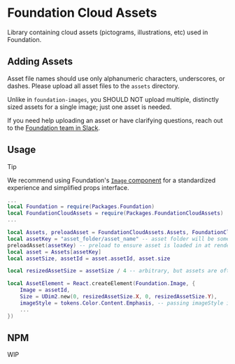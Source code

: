# Foundation Cloud Assets

Library containing cloud assets (pictograms, illustrations, etc) used in Foundation.

## Adding Assets

Asset file names should use only alphanumeric characters, underscores, or dashes. Please upload all asset files to the `assets` directory.

Unlike in `foundation-images`, you SHOULD NOT upload multiple, distinctly sized assets for a single image; just one asset is needed.

If you need help uploading an asset or have clarifying questions, reach out to the [Foundation team in Slack](https://rbx.enterprise.slack.com/archives/CHJL4PV61).

## Usage

> [!TIP]
> We recommend using Foundation's [`Image` component](https://foundation.roblox.com/components/Image/) for a standardized experience and simplified props interface.

```lua
...
local Foundation = require(Packages.Foundation)
local FoundationCloudAssets = require(Packages.FoundationCloudAssets)
...

local Assets, preloadAsset = FoundationCloudAssets.Assets, FoundationCloudAssets.preloadAsset
local assetKey = "asset_folder/asset_name" -- asset folder will be something like "pictograms", etc
preloadAsset(assetKey) -- preload to ensure asset is loaded in at render time
local asset = Assets[assetKey]
local assetSize, assetId = asset.assetId, asset.size

local resizedAssetSize = assetSize / 4 -- arbitrary, but assets are often uploaded at large sizes for higher quality, so makes sense to resize

local AssetElement = React.createElement(Foundation.Image, {
    Image = assetId,
    Size = UDim2.new(0, resizedAssetSize.X, 0, resizedAssetSize.Y),
    imageStyle = tokens.Color.Content.Emphasis, -- passing imageStyle is only necessary when using assets that are uncolored by default
    ...
})
```

## NPM

WIP